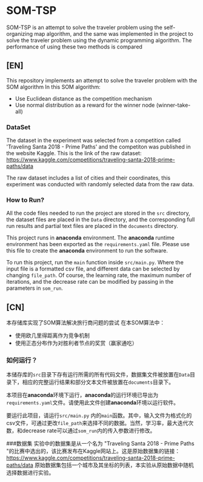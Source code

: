 # SOM-TSP
SOM-TSP is an attempt to solve the traveler problem using the self-organizing map algorithm, and the same was implemented in the project to solve the traveler problem using the dynamic programming algorithm. The performance of using these two methods is compared
## [EN]
This repository implements an attempt to solve the traveler problem with the SOM algorithm
In this SOM algorithm:
+ Use Euclidean distance as the competition mechanism
+ Use normal distribution as a reward for the winner node (winner-take-all)

### DataSet
The dataset in the experiment was selected from a competition called 'Traveling Santa 2018 - Prime Paths' and the competiton was published in the website Kaggle. This is the link of the raw dataset: https://www.kaggle.com/competitions/traveling-santa-2018-prime-paths/data

The raw dataset includes a list of cities and their coordinates, this experiment was conducted with randomly selected data from the raw data.


### How to Run?
All the code files needed to run the project are stored in the `src` directory, the dataset files are placed in the `Data` directory, and the corresponding full run results and partial text files are placed in the `documents` directory.

This project runs in **anaconda** environment. The **anaconda** runtime environment has been exported as the `requirements.yaml` file. Please use this file to create the **anaconda** environment to run the software.

To run this project, run the `main` function inside `src/main.py`. Where the input file is a formatted csv file, and different data can be selected by changing `file_path`. Of course, the learning rate, the maximum number of iterations, and the decrease rate can be modified by passing in the parameters in `som_run`.

## [CN]
本存储库实现了SOM算法解决旅行商问题的尝试
在本SOM算法中：
+ 使用欧几里得距离作为竞争机制
+ 使用正态分布作为对胜利者节点的奖赏（赢家通吃）

### 如何运行？
本储存库的`src`目录下存有运行所需的所有代码文件，数据集文件被放置在`Data`目录下，相应的完整运行结果和部分文本文件被放置在`documents`目录下。

本项目在**anaconda**环境下运行，**anaconda**的运行环境已导出为`requirements.yaml`文件。请使用此文件创建**anaconda**环境以运行软件。

要运行此项目，请运行`src/main.py` 内的`main`函数。其中，输入文件为格式化的csv文件，可通过更改`file_path`来选择不同的数据。当然，学习率，最大迭代次数，和decrease rate可以通过`som_run`内的传入参数进行修改。

###数据集
实验中的数据集是从一个名为 "Traveling Santa 2018 - Prime Paths "的比赛中选出的，该比赛发布在Kaggle网站上。这是原始数据集的链接：https://www.kaggle.com/competitions/traveling-santa-2018-prime-paths/data
原始数据集包括一个城市及其坐标的列表，本实验从原始数据中随机选择数据进行实验。